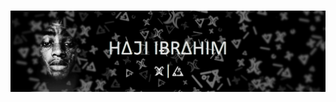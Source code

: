 <!-- Personal profile banner-->
<h1 align="center">
    <img src=".github/hajisml_gh_banner2.png" alt="Profile banner"/>
</h1>

